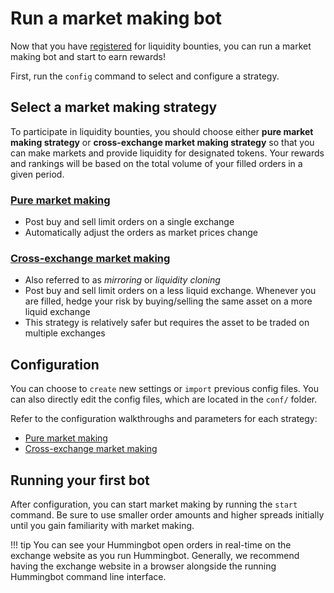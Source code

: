 # Run a market making bot

Now that you have [registered](/bounties/tutorial/register) for liquidity bounties, you can run a market making bot and start to earn rewards!

First, run the `config` command to select and configure a strategy.

## Select a market making strategy

To participate in liquidity bounties, you should choose either **pure market making strategy** or **cross-exchange market making strategy** so that you can make markets and provide liquidity for designated tokens. Your rewards and rankings will be based on the total volume of your filled orders in a given period.

### [Pure market making](https://docs.hummingbot.io/strategies/pure-market-making/)

- Post buy and sell limit orders on a single exchange
- Automatically adjust the orders as market prices change

### [Cross-exchange market making](https://docs.hummingbot.io/strategies/cross-exchange-market-making/)

- Also referred to as *mirroring* or *liquidity cloning*
- Post buy and sell limit orders on a less liquid exchange. Whenever you are filled, hedge your risk by buying/selling the same asset on a more liquid exchange
- This strategy is relatively safer but requires the asset to be traded on multiple exchanges

## Configuration

You can choose to `create` new settings or `import` previous config files. You can also directly edit the config files, which are located in the `conf/` folder.

Refer to the configuration walkthroughs and parameters for each strategy:

* [Pure market making](/strategies/pure-market-making/#configuration-walkthrough)
* [Cross-exchange market making](/strategies/cross-exchange-market-making/)

## Running your first bot

After configuration, you can start market making by running the `start` command. Be sure to use smaller order amounts and higher spreads initially until you gain familiarity with market making.

!!! tip
    You can see your Hummingbot open orders in real-time on the exchange website as you run Hummingbot. Generally, we recommend having the exchange website in a browser alongside the running Hummingbot command line interface.
